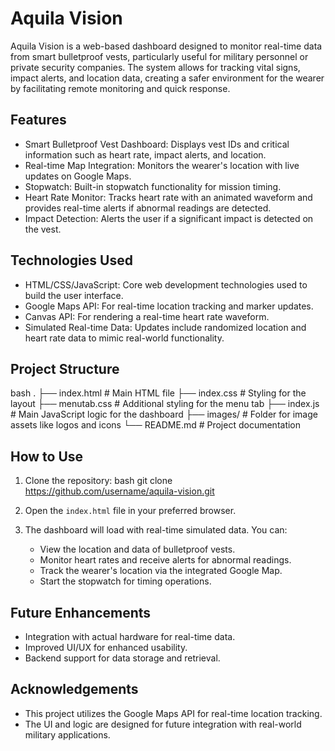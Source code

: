 # Aquila Vision

Aquila Vision is a web-based dashboard designed to monitor real-time data from smart bulletproof vests, particularly useful for military personnel or private security companies. The system allows for tracking vital signs, impact alerts, and location data, creating a safer environment for the wearer by facilitating remote monitoring and quick response.

## Features

- Smart Bulletproof Vest Dashboard: Displays vest IDs and critical information such as heart rate, impact alerts, and location.
- Real-time Map Integration: Monitors the wearer's location with live updates on Google Maps.
- Stopwatch: Built-in stopwatch functionality for mission timing.
- Heart Rate Monitor: Tracks heart rate with an animated waveform and provides real-time alerts if abnormal readings are detected.
- Impact Detection: Alerts the user if a significant impact is detected on the vest.

## Technologies Used

- HTML/CSS/JavaScript: Core web development technologies used to build the user interface.
- Google Maps API: For real-time location tracking and marker updates.
- Canvas API: For rendering a real-time heart rate waveform.
- Simulated Real-time Data: Updates include randomized location and heart rate data to mimic real-world functionality.

## Project Structure

bash
.
├── index.html       # Main HTML file
├── index.css        # Styling for the layout
├── menutab.css      # Additional styling for the menu tab
├── index.js         # Main JavaScript logic for the dashboard
├── images/          # Folder for image assets like logos and icons
└── README.md        # Project documentation


## How to Use

1. Clone the repository:
   bash
   git clone https://github.com/username/aquila-vision.git
   

2. Open the `index.html` file in your preferred browser.

3. The dashboard will load with real-time simulated data. You can:
   - View the location and data of bulletproof vests.
   - Monitor heart rates and receive alerts for abnormal readings.
   - Track the wearer's location via the integrated Google Map.
   - Start the stopwatch for timing operations.

## Future Enhancements

- Integration with actual hardware for real-time data.
- Improved UI/UX for enhanced usability.
- Backend support for data storage and retrieval.

## Acknowledgements

- This project utilizes the Google Maps API for real-time location tracking.
- The UI and logic are designed for future integration with real-world military applications.

